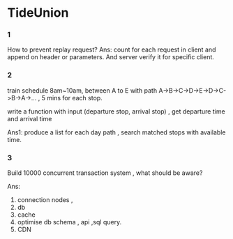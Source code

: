 # TideUnion


### 1
How to prevent replay request? 
Ans: count for each request in client and append on header or parameters. And server verify it for specific client.

### 2
train schedule 8am~10am, between A to E with path A->B->C->D->E->D->C->B->A->... , 5 mins for each stop.

write a function with input (departure stop, arrival stop) , get departure time and arrival time

Ans1: produce a list for each day path , search matched stops with available time. 



### 3
Build 10000 concurrent transaction system , what should be aware?

Ans: 
1. connection nodes , 
2. db 
3. cache 
4. optimise db schema , api ,sql query.
5. CDN